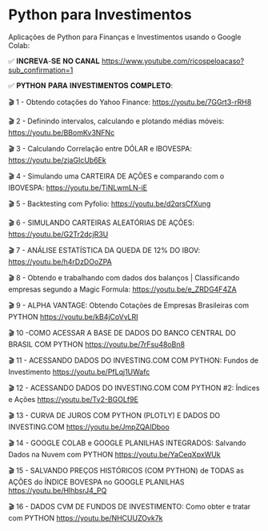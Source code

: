 # Python para Investimentos
Aplicações de Python para Finanças e Investimentos usando o Google Colab:

✅ 𝐈𝐍𝐂𝐑𝐄𝐕𝐀-𝐒𝐄 𝐍𝐎 𝐂𝐀𝐍𝐀𝐋
https://www.youtube.com/ricospeloacaso?sub_confirmation=1

✅ 𝐏𝐘𝐓𝐇𝐎𝐍 𝐏𝐀𝐑𝐀 𝐈𝐍𝐕𝐄𝐒𝐓𝐈𝐌𝐄𝐍𝐓𝐎𝐒 𝐂𝐎𝐌𝐏𝐋𝐄𝐓𝐎:

🎬 1 - Obtendo cotações do Yahoo Finance: https://youtu.be/7GGrt3-rRH8

🎬 2 - Definindo intervalos, calculando e plotando médias móveis: https://youtu.be/BBomKv3NFNc

🎬 3 - Calculando Correlação entre DÓLAR e IBOVESPA: https://youtu.be/zjaGIcUb6Ek

🎬 4 - Simulando uma CARTEIRA DE AÇÕES e comparando com o IBOVESPA: https://youtu.be/TiNLwmLN-iE

🎬 5 - Backtesting com Pyfolio: https://youtu.be/d2qrsCfXung

🎬 6 - SIMULANDO CARTEIRAS ALEATÓRIAS DE AÇÕES: https://youtu.be/G2Tr2dcjR3U

🎬 7 - ANÁLISE ESTATÍSTICA DA QUEDA DE 12% DO IBOV: https://youtu.be/h4rDzDOoZPA

🎬 8 - Obtendo e trabalhando com dados dos balanços | Classificando empresas segundo a Magic Formula: https://youtu.be/e_ZRDG4F4ZA

🎬 9 - ALPHA VANTAGE: Obtendo Cotações de Empresas Brasileiras com PYTHON
https://youtu.be/kB4jCoVyLRI

🎬 10 -COMO ACESSAR A BASE DE DADOS DO BANCO CENTRAL DO BRASIL COM PYTHON
https://youtu.be/7rFsu48oBn8

🎬 11 - ACESSANDO DADOS DO INVESTING.COM COM PYTHON: Fundos de Investimento
https://youtu.be/PfLqj1UWafc

🎬 12 - ACESSANDO DADOS DO INVESTING.COM COM PYTHON #2: Índices e Ações
https://youtu.be/Tv2-BGOLf9E

🎬 13 - CURVA DE JUROS COM PYTHON (PLOTLY) E DADOS DO INVESTING.COM
https://youtu.be/JmpZQAIDboo

🎬 14 - GOOGLE COLAB e GOOGLE PLANILHAS INTEGRADOS: Salvando Dados na Nuvem com PYTHON
https://youtu.be/YaCeqXpxWUk

🎬 15 - SALVANDO PREÇOS HISTÓRICOS (COM PYTHON) de TODAS as AÇÕES do ÍNDICE BOVESPA no GOOGLE PLANILHAS
https://youtu.be/HlhbsrJ4_PQ

🎬 16 - DADOS CVM DE FUNDOS DE INVESTIMENTO: Como obter e tratar com PYTHON
https://youtu.be/NHCUUZOvk7k
